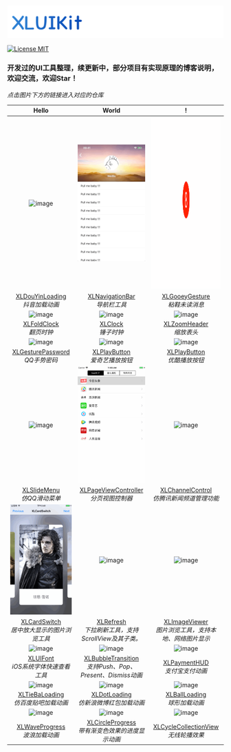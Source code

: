 ![image](https://github.com/mengxianliang/ImageRepository/blob/master/XLUIKitLogo.png)

[![License MIT](https://img.shields.io/badge/license-MIT-green.svg?style=flat)](https://github.com/mengxianliang/XLKit/blob/master/LICENSE)&nbsp;

### 开发过的UI工具整理，续更新中，部分项目有实现原理的博客说明，欢迎交流，欢迎Star！
*点击图片下方的链接进入对应的仓库*

|Hello|World|!|
|:---:|:---:|:---:|
|![image](https://github.com/mengxianliang/XLDouYinLoading/blob/master/GIF/1.gif)|![image](https://github.com/mengxianliang/ImageRepository/blob/master/XLNavigationBar/weibo.gif)|<img src="https://github.com/mengxianliang/XLGooeyGesture/blob/main/Images/1.gif" width=400 height=400 />|
|[XLDouYinLoading](https://github.com/mengxianliang/XLDouYinLoading)<br>*抖音加载动画*|[XLNavigationBar](https://github.com/mengxianliang/XLNavigationBar)<br>*导航栏工具*|[XLGooeyGesture](https://github.com/mengxianliang/XLGooeyGesture)<br>*粘鞋未读消息*|
|![image](https://github.com/mengxianliang/XLFoldClock/blob/master/GIF/1.gif)|![image](https://github.com/mengxianliang/XLClock/blob/master/GIF/1.gif)|![image](https://github.com/mengxianliang/XLZoomHeader/blob/master/GIF/1.gif)|
|[XLFoldClock](https://github.com/mengxianliang/XLFoldClock)<br>*翻页时钟*|[XLClock](https://github.com/mengxianliang/XLClock)<br>*锤子时钟*|[XLZoomHeader](https://github.com/mengxianliang/XLZoomHeader)<br>*缩放表头*|
|![image](https://github.com/mengxianliang/XLGesturePassword/blob/master/GIF/1.gif)|![image](https://github.com/mengxianliang/XLPlayButton/blob/master/GIF/1.gif)|![image](https://github.com/mengxianliang/XLPlayButton/blob/master/GIF/2.gif)|
|[XLGesturePassword](https://github.com/mengxianliang/XLGesturePassword)<br>*QQ手势密码*|[XLPlayButton](https://github.com/mengxianliang/XLPlayButton)<br>*爱奇艺播放按钮*|[XLPlayButton](https://github.com/mengxianliang/XLPlayButton)<br>*优酷播放按钮*|
|![image](https://github.com/mengxianliang/XLSlideMenu/raw/master/GIF/1.gif)|![image](https://github.com/mengxianliang/ImageRepository/blob/master/GIF/XLPageViewController.gif)|![image](https://github.com/mengxianliang/XLChannelControl/raw/master/GIF/3.gif)|
|[XLSlideMenu](https://github.com/mengxianliang/XLSlideMenu)<br>*仿QQ滑动菜单*|[XLPageViewController](https://github.com/mengxianliang/XLPageViewController)<br>*分页视图控制器*|[XLChannelControl](https://github.com/mengxianliang/XLChannelControl)<br>*仿腾讯新闻频道管理功能*|
|![image](https://github.com/mengxianliang/ImageRepository/raw/master/XLCardSwitch/GIF/2.gif)|![image](https://github.com/mengxianliang/XLRefresh/raw/master/GIF/2.gif)|![image](https://github.com/mengxianliang/XLImageViewer/raw/master/GIF/1-1.gif)|
|[XLCardSwitch](https://github.com/mengxianliang/XLCardSwitch)<br>*居中放大显示的图片浏览工具*|[XLRefresh](https://github.com/mengxianliang/XLRefresh)<br>*下拉刷新工具，支持ScrollView及其子类。*|[XLImageViewer](https://github.com/mengxianliang/XLImageViewer)<br>*图片浏览工具，支持本地、网络图片显示*|
|![image](https://github.com/mengxianliang/XLUIFont/raw/master/GIF/1.gif)|![image](https://github.com/mengxianliang/XLBubbleTransition/raw/master/GIF/1.gif)|![image](https://github.com/mengxianliang/XLPaymentHUD/raw/master/GIF/1.gif)|
|[XLUIFont](https://github.com/mengxianliang/XLUIFont)<br>*iOS系统字体快速查看工具*|[XLBubbleTransition](https://github.com/mengxianliang/XLBubbleTransition)<br>*支持Push、Pop、Present、Dismiss动画*|[XLPaymentHUD](https://github.com/mengxianliang/XLPaymentHUD)<br>*支付宝支付动画*|
|![image](https://github.com/mengxianliang/XLTieBaLoading/raw/master/Image/1.gif)|![image](https://github.com/mengxianliang/XLDotLoading/raw/master/1.gif)|![image](https://github.com/mengxianliang/XLBallLoading/raw/master/GIF/1.gif)|
|[XLTieBaLoading](https://github.com/mengxianliang/XLTieBaLoading)<br>*仿百度贴吧加载动画*|[XLDotLoading](https://github.com/mengxianliang/XLDotLoading)<br>*仿新浪微博红包加载动画*|[XLBallLoading](https://github.com/mengxianliang/XLBallLoading)<br>*球形加载动画*|
|![image](https://github.com/mengxianliang/XLWaveProgress/raw/master/GIF/1.gif)|![image](https://github.com/mengxianliang/XLCircleProgress/raw/master/1.gif)|![image](https://github.com/mengxianliang/XLCycleCollectionView/raw/master/Gif/1.gif)|
|[XLWaveProgress](https://github.com/mengxianliang/XLWaveProgress)<br>*波浪加载动画*|[XLCircleProgress](https://github.com/mengxianliang/XLCircleProgress)<br>*带有渐变色效果的进度显示动画*|[XLCycleCollectionView](https://github.com/mengxianliang/XLCycleCollectionView)<br>*无线轮播效果*|





